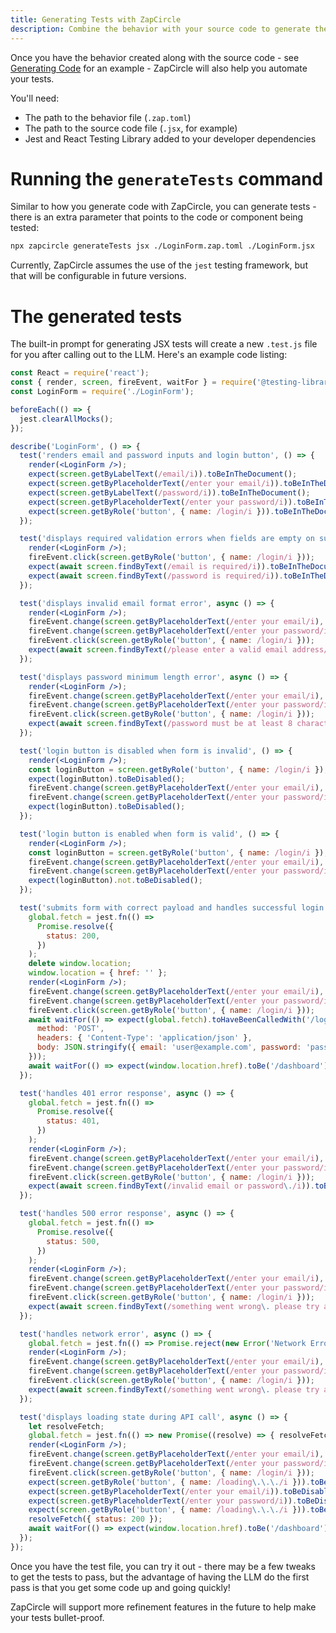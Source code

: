 ```yaml
---
title: Generating Tests with ZapCircle
description: Combine the behavior with your source code to generate the code for your unit tests.
---
```


Once you have the behavior created along with the source code - see [Generating Code](./generating-code) for an example - ZapCircle will also help you automate your tests.

You'll need:
* The path to the behavior file (`.zap.toml`)
* The path to the source code file (`.jsx`, for example)
* Jest and React Testing Library added to your developer dependencies

# Running the `generateTests` command

Similar to how you generate code with ZapCircle, you can generate tests - there is an extra parameter that points to the code or component being tested:

```bash
npx zapcircle generateTests jsx ./LoginForm.zap.toml ./LoginForm.jsx
```

Currently, ZapCircle assumes the use of the `jest` testing framework, but that will be configurable in future versions.

# The generated tests

The built-in prompt for generating JSX tests will create a new `.test.js` file for you after calling out to the LLM.
 Here's an example code listing:

```jsx title=LoginForm.test.js
const React = require('react');
const { render, screen, fireEvent, waitFor } = require('@testing-library/react');
const LoginForm = require('./LoginForm');

beforeEach(() => {
  jest.clearAllMocks();
});

describe('LoginForm', () => {
  test('renders email and password inputs and login button', () => {
    render(<LoginForm />);
    expect(screen.getByLabelText(/email/i)).toBeInTheDocument();
    expect(screen.getByPlaceholderText(/enter your email/i)).toBeInTheDocument();
    expect(screen.getByLabelText(/password/i)).toBeInTheDocument();
    expect(screen.getByPlaceholderText(/enter your password/i)).toBeInTheDocument();
    expect(screen.getByRole('button', { name: /login/i })).toBeInTheDocument();
  });

  test('displays required validation errors when fields are empty on submit', async () => {
    render(<LoginForm />);
    fireEvent.click(screen.getByRole('button', { name: /login/i }));
    expect(await screen.findByText(/email is required/i)).toBeInTheDocument();
    expect(await screen.findByText(/password is required/i)).toBeInTheDocument();
  });

  test('displays invalid email format error', async () => {
    render(<LoginForm />);
    fireEvent.change(screen.getByPlaceholderText(/enter your email/i), { target: { value: 'invalidemail' } });
    fireEvent.change(screen.getByPlaceholderText(/enter your password/i), { target: { value: 'password123' } });
    fireEvent.click(screen.getByRole('button', { name: /login/i }));
    expect(await screen.findByText(/please enter a valid email address/i)).toBeInTheDocument();
  });

  test('displays password minimum length error', async () => {
    render(<LoginForm />);
    fireEvent.change(screen.getByPlaceholderText(/enter your email/i), { target: { value: 'user@example.com' } });
    fireEvent.change(screen.getByPlaceholderText(/enter your password/i), { target: { value: 'short' } });
    fireEvent.click(screen.getByRole('button', { name: /login/i }));
    expect(await screen.findByText(/password must be at least 8 characters/i)).toBeInTheDocument();
  });

  test('login button is disabled when form is invalid', () => {
    render(<LoginForm />);
    const loginButton = screen.getByRole('button', { name: /login/i });
    expect(loginButton).toBeDisabled();
    fireEvent.change(screen.getByPlaceholderText(/enter your email/i), { target: { value: 'user@example.com' } });
    fireEvent.change(screen.getByPlaceholderText(/enter your password/i), { target: { value: 'pass' } });
    expect(loginButton).toBeDisabled();
  });

  test('login button is enabled when form is valid', () => {
    render(<LoginForm />);
    const loginButton = screen.getByRole('button', { name: /login/i });
    fireEvent.change(screen.getByPlaceholderText(/enter your email/i), { target: { value: 'user@example.com' } });
    fireEvent.change(screen.getByPlaceholderText(/enter your password/i), { target: { value: 'password123' } });
    expect(loginButton).not.toBeDisabled();
  });

  test('submits form with correct payload and handles successful login', async () => {
    global.fetch = jest.fn(() =>
      Promise.resolve({
        status: 200,
      })
    );
    delete window.location;
    window.location = { href: '' };
    render(<LoginForm />);
    fireEvent.change(screen.getByPlaceholderText(/enter your email/i), { target: { value: 'user@example.com' } });
    fireEvent.change(screen.getByPlaceholderText(/enter your password/i), { target: { value: 'password123' } });
    fireEvent.click(screen.getByRole('button', { name: /login/i }));
    await waitFor(() => expect(global.fetch).toHaveBeenCalledWith('/login', {
      method: 'POST',
      headers: { 'Content-Type': 'application/json' },
      body: JSON.stringify({ email: 'user@example.com', password: 'password123' }),
    }));
    await waitFor(() => expect(window.location.href).toBe('/dashboard'));
  });

  test('handles 401 error response', async () => {
    global.fetch = jest.fn(() =>
      Promise.resolve({
        status: 401,
      })
    );
    render(<LoginForm />);
    fireEvent.change(screen.getByPlaceholderText(/enter your email/i), { target: { value: 'user@example.com' } });
    fireEvent.change(screen.getByPlaceholderText(/enter your password/i), { target: { value: 'wrongpassword' } });
    fireEvent.click(screen.getByRole('button', { name: /login/i }));
    expect(await screen.findByText(/invalid email or password\./i)).toBeInTheDocument();
  });

  test('handles 500 error response', async () => {
    global.fetch = jest.fn(() =>
      Promise.resolve({
        status: 500,
      })
    );
    render(<LoginForm />);
    fireEvent.change(screen.getByPlaceholderText(/enter your email/i), { target: { value: 'user@example.com' } });
    fireEvent.change(screen.getByPlaceholderText(/enter your password/i), { target: { value: 'password123' } });
    fireEvent.click(screen.getByRole('button', { name: /login/i }));
    expect(await screen.findByText(/something went wrong\. please try again later\./i)).toBeInTheDocument();
  });

  test('handles network error', async () => {
    global.fetch = jest.fn(() => Promise.reject(new Error('Network Error')));
    render(<LoginForm />);
    fireEvent.change(screen.getByPlaceholderText(/enter your email/i), { target: { value: 'user@example.com' } });
    fireEvent.change(screen.getByPlaceholderText(/enter your password/i), { target: { value: 'password123' } });
    fireEvent.click(screen.getByRole('button', { name: /login/i }));
    expect(await screen.findByText(/something went wrong\. please try again later\./i)).toBeInTheDocument();
  });

  test('displays loading state during API call', async () => {
    let resolveFetch;
    global.fetch = jest.fn(() => new Promise((resolve) => { resolveFetch = resolve; }));
    render(<LoginForm />);
    fireEvent.change(screen.getByPlaceholderText(/enter your email/i), { target: { value: 'user@example.com' } });
    fireEvent.change(screen.getByPlaceholderText(/enter your password/i), { target: { value: 'password123' } });
    fireEvent.click(screen.getByRole('button', { name: /login/i }));
    expect(screen.getByRole('button', { name: /loading\.\.\./i })).toBeInTheDocument();
    expect(screen.getByPlaceholderText(/enter your email/i)).toBeDisabled();
    expect(screen.getByPlaceholderText(/enter your password/i)).toBeDisabled();
    expect(screen.getByRole('button', { name: /loading\.\.\./i })).toBeDisabled();
    resolveFetch({ status: 200 });
    await waitFor(() => expect(window.location.href).toBe('/dashboard'));
  });
});
```

Once you have the test file, you can try it out - there may be a few tweaks to get the tests to pass, but the advantage of having the LLM do the first pass is that you get some code up and going quickly!

 ZapCircle will support more refinement features in the future to help make your tests bullet-proof.
